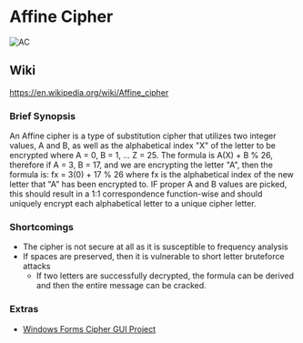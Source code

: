 # Affine Cipher
![AC](https://media.geeksforgeeks.org/wp-content/uploads/affin-cipher.png)

## Wiki
https://en.wikipedia.org/wiki/Affine_cipher

### Brief Synopsis
An Affine cipher is a type of substitution cipher that utilizes two integer values, A and B, as well as the alphabetical index "X" of the letter to be encrypted where A = 0, B = 1, ... Z = 25. The formula is A(X) + B % 26, therefore if A = 3, B = 17, and we are encrypting the letter "A", then the formula is: fx = 3(0) + 17 % 26 where fx is the alphabetical index of the new letter that "A" has been encrypted to. IF proper A and B values are picked, this should result in a 1:1 correspondence function-wise and should uniquely encrypt each alphabetical letter to a unique cipher letter.

### Shortcomings
- The cipher is not secure at all as it is susceptible to frequency analysis
- If spaces are preserved, then it is vulnerable to short letter bruteforce attacks
  - If two letters are successfully decrypted, the formula can be derived and then the entire message can be cracked.
  
### Extras
- [Windows Forms Cipher GUI Project](https://github.com/Byron-Dowling/5113-APLC-Dowling/tree/main/Assignments/Windows%20Forms%20C%23)
